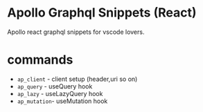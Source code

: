 # Apollo Graphql Snippets (React)
Apollo react graphql snippets for vscode lovers.

# commands 

* `ap_client` - client setup (header,uri so on)
* `ap_query` - useQuery hook
* `ap_lazy` - useLazyQuery hook
* `ap_mutation`- useMutation hook